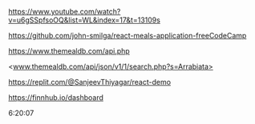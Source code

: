 <https://www.youtube.com/watch?v=u6gSSpfsoOQ&list=WL&index=17&t=13109s>

<https://github.com/john-smilga/react-meals-application-freeCodeCamp>

<https://www.themealdb.com/api.php>

<www.themealdb.com/api/json/v1/1/search.php?s=Arrabiata>

<https://replit.com/@SanjeevThiyagar/react-demo>

<https://finnhub.io/dashboard>

6:20:07
